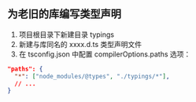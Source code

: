 <!--
 * @Author: Gmsoft - WeiHong Ran
 * @Date: 2021-03-22 16:16:42
 * @LastEditors: Gmsoft - WeiHong Ran
 * @LastEditTime: 2021-03-22 16:52:03
 * @Description: Nothing
-->

## 为老旧的库编写类型声明

1. 项目根目录下新建目录 typings
2. 新建与库同名的 xxxx.d.ts 类型声明文件
3. 在 tsconfig.json 中配置 compilerOptions.paths 选项：

```json
"paths": {
  "*": ["node_modules/@types", "./typings/*"],
  // ...
}
```
